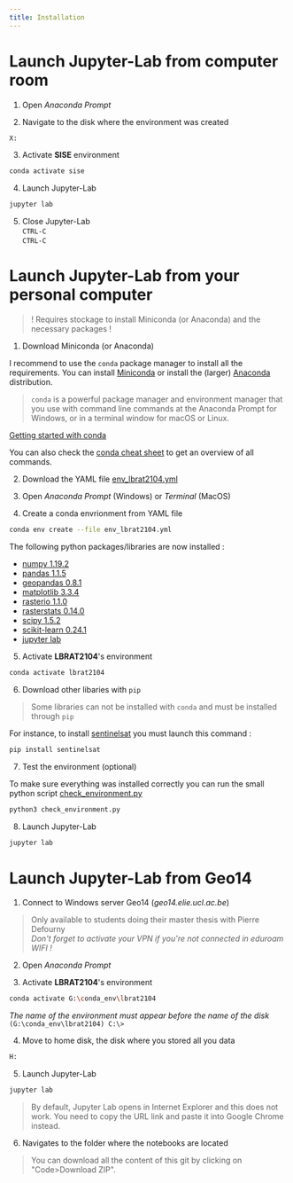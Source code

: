 ```yaml
---
title: Installation
---
```


# Launch Jupyter-Lab from computer room

1. Open *Anaconda Prompt*

2. Navigate to the disk where the environment was created
```sh
X:
```

3. Activate **SISE** environment
```sh
conda activate sise
```

4. Launch Jupyter-Lab
```sh
jupyter lab
```

5. Close Jupyter-Lab  
`CTRL-C`  
`CTRL-C`


# Launch Jupyter-Lab from your personal computer

> ! Requires stockage to install Miniconda (or Anaconda) and the necessary packages !

1. Download Miniconda (or Anaconda)  

I recommend to use the `conda` package manager to install all the requirements. You can install [Miniconda](https://docs.conda.io/en/latest/miniconda.html) or install the (larger) [Anaconda](https://www.anaconda.com/products/individual) distribution.

> `conda` is a powerful package manager and environment manager that you use with command line commands at the Anaconda Prompt for Windows, or in a terminal window for macOS or Linux.

[Getting started with conda](https://conda.io/projects/conda/en/latest/user-guide/getting-started.html)

You can also check the [conda cheat sheet](cheat_sheets/conda_cheat_sheet.pdf) to get an overview of all commands.

2. Download the YAML file [env_lbrat2104.yml](installation/env_lbrat2104.yml)

3. Open *Anaconda Prompt* (Windows) or *Terminal* (MacOS)

4. Create a conda envrionment from YAML file
```sh
conda env create --file env_lbrat2104.yml
```

The following python packages/libraries are now installed :
- [numpy 1.19.2](https://numpy.org)
- [pandas 1.1.5](https://pandas.pydata.org)
- [geopandas 0.8.1](https://geopandas.org/)
- [matplotlib 3.3.4](https://matplotlib.org)
- [rasterio 1.1.0](https://rasterio.readthedocs.io/en/latest/intro.html)
- [rasterstats 0.14.0](https://pythonhosted.org/rasterstats/)
- [scipy 1.5.2](https://www.scipy.org/about.html)
- [scikit-learn 0.24.1](https://scikit-learn.org/stable/)
- [jupyter lab](http://jupyter.org)


5. Activate **LBRAT2104**'s environment
```sh
conda activate lbrat2104
```

6. Download other libaries with `pip`

> Some libraries can not be installed with `conda` and must be installed through `pip`

For instance, to install [sentinelsat](https://sentinelsat.readthedocs.io/en/stable/index.html) you must launch this command :

```sh
pip install sentinelsat
```

7. Test the environment (optional)

To make sure everything was installed correctly you can run the small python script [check_environment.py](installation/check_environment.py)
```sh
python3 check_environment.py
```

8. Launch Jupyter-Lab
```sh
jupyter lab
```


# Launch Jupyter-Lab from Geo14

1. Connect to Windows server Geo14 (*geo14.elie.ucl.ac.be*)

> Only available to students doing their master thesis with Pierre Defourny  
> *Don't forget to activate your VPN if you're not connected in eduroam WIFI !*

2. Open *Anaconda Prompt*

3. Activate **LBRAT2104**'s environment
```sh
conda activate G:\conda_env\lbrat2104
```
*The name of the environment must appear before the name of the disk*  
`(G:\conda_env\lbrat2104) C:\>`

4. Move to home disk, the disk where you stored all you data
```sh
H:
```

5. Launch Jupyter-Lab
```sh
jupyter lab
```
> By default, Jupyter Lab opens in Internet Explorer and this does not work. You need to copy the URL link and paste it into Google Chrome instead.

6. Navigates to the folder where the notebooks are located

> You can download all the content of this git by clicking on "Code>Download ZIP".